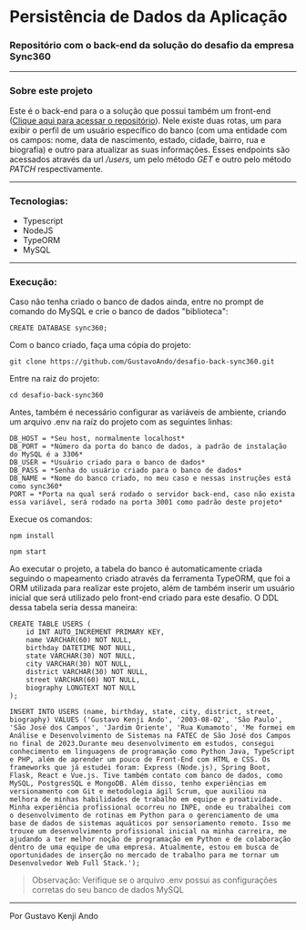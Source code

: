 # Persistência de Dados da Aplicação

### Repositório com o back-end da solução do desafio da empresa Sync360

---
### Sobre este projeto

Este é o back-end para o a solução que possui também um front-end ([Clique aqui para acessar o repositório](https://github.com/GustavoAndo/desafio-front-sync360.git)). Nele existe duas rotas, um para exibir o perfil de um usuário específico do banco (com uma entidade com os campos: nome, data de nascimento, estado, cidade, bairro, rua e biografia) e outro para atualizar as suas informações. Esses endpoints são acessados através da url */users*, um pelo método *GET* e outro pelo método *PATCH* respectivamente.

---

### Tecnologias:
* Typescript
* NodeJS
* TypeORM
* MySQL

---
### Execução: 

Caso não tenha criado o banco de dados ainda, entre no prompt de comando do MySQL e crie o banco de dados "biblioteca":
```console
CREATE DATABASE sync360;
```
Com o banco criado, faça uma cópia do projeto:
```console
git clone https://github.com/GustavoAndo/desafio-back-sync360.git
```
Entre na raiz do projeto:
```console
cd desafio-back-sync360 
```
Antes, também é necessário configurar as variáveis de ambiente, criando um arquivo .env na raíz do projeto com as seguintes linhas:
```console
DB_HOST = *Seu host, normalmente localhost*
DB_PORT = *Número da porta do banco de dados, a padrão de instalação do MySQL é a 3306*
DB_USER = *Usuário criado para o banco de dados*
DB_PASS = *Senha do usuário criado para o banco de dados*
DB_NAME = *Nome do banco criado, no meu caso e nessas instruções está como sync360*
PORT = *Porta na qual será rodado o servidor back-end, caso não exista essa variável, será rodado na porta 3001 como padrão deste projeto*
```
Execue os comandos:
```console
npm install
```
```console
npm start
```
Ao executar o projeto, a tabela do banco é automaticamente criada seguindo o mapeamento criado através da ferramenta TypeORM, que foi a ORM utilizada para realizar este projeto, além de também inserir um usuário inicial que será utilizado pelo front-end criado para este desafio. O DDL dessa tabela seria dessa maneira:
```console
CREATE TABLE USERS (
    id INT AUTO_INCREMENT PRIMARY KEY,
    name VARCHAR(60) NOT NULL,
    birthday DATETIME NOT NULL,
    state VARCHAR(30) NOT NULL,
    city VARCHAR(30) NOT NULL,
    district VARCHAR(30) NOT NULL,
    street VARCHAR(60) NOT NULL,
    biography LONGTEXT NOT NULL
);

INSERT INTO USERS (name, birthday, state, city, district, street, biography) VALUES ('Gustavo Kenji Ando', '2003-08-02', 'São Paulo', 'São José dos Campos', 'Jardim Oriente', 'Rua Kumamoto', 'Me formei em Análise e Desenvolvimento de Sistemas na FATEC de São José dos Campos no final de 2023.Durante meu desenvolvimento em estudos, consegui conhecimento em linguagens de programação como Python Java, TypeScript e PHP, além de aprender um pouco de Front-End com HTML e CSS. Os frameworks que já estudei foram: Express (Node.js), Spring Boot, Flask, React e Vue.js. Tive também contato com banco de dados, como MySQL, PostgresSQL e MongoDB. Além disso, tenho experiências em versionamento com Git e metodologia ágil Scrum, que auxiliou na melhora de minhas habilidades de trabalho em equipe e proatividade. Minha experiência profissional ocorreu no INPE, onde eu trabalhei com o desenvolvimento de rotinas em Python para o gerenciamento de uma base de dados de sistemas aquáticos por sensoriamento remoto. Isso me trouxe um desenvolvimento profissional inicial na minha carreira, me ajudando a ter melhor noção de programação em Python e de colaboração dentro de uma equipe de uma empresa. Atualmente, estou em busca de oportunidades de inserção no mercado de trabalho para me tornar um Desenvolvedor Web Full Stack.');
```
> Observação: Verifique se o arquivo .env possui as configurações corretas do seu banco de dados MySQL

---

Por Gustavo Kenji Ando